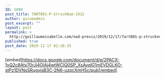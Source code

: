 ```yaml
---
ID: 1899
post_title: 7ART801-P-StruckNum-1912
author: gicomadmin
post_excerpt: ""
layout: post
permalink: >
  http://guillaumeisabelle.com/nad-previz/2019/12/17/7art801-p-strucknum-1912/
published: true
post_date: 2019-12-17 02:38:35
---
```

[embed]https://docs.google.com/document/d/e/2PACX-1vQ2c8Atx70rJj4OlAj4wtWCIQ0SP_XsAvqlG1mEVDGLKO-stPz1DVNsSRugyjsB3C-2N6-uzpcXmH5c/pub[/embed]